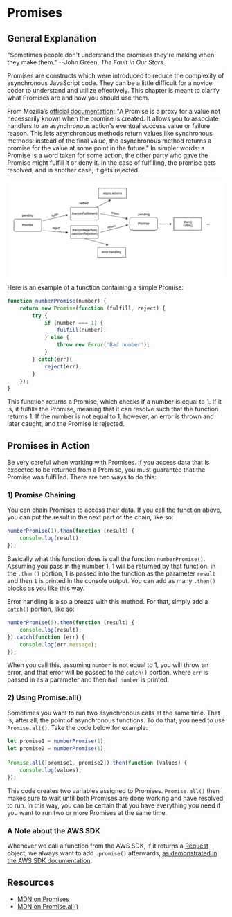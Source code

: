 # Promises

## General Explanation

"Sometimes people don't understand the promises they're making when they make them." --John Green, _The Fault in Our Stars_

Promises are constructs which were introduced to reduce the complexity of asynchronous JavaScript code. They can be a little difficult for a novice coder to understand and utilize effectively. This chapter is meant to clarify what Promises are and how you should use them.

From Mozilla’s [official documentation](https://developer.mozilla.org/en-US/docs/Web/JavaScript/Reference/Global_Objects/Promise#Description): "A Promise is a proxy for a value not necessarily known when the promise is created. It allows you to associate handlers to an asynchronous action's eventual success value or failure reason. This lets asynchronous methods return values like synchronous methods: instead of the final value, the asynchronous method returns a promise for the value at some point in the future." In simpler words: a Promise is a word taken for some action, the other party who gave the Promise might fulfill it or deny it. In the case of fulfilling, the promise gets resolved, and in another case, it gets rejected.

![alt text](image.png)

Here is an example of a function containing a simple Promise:

```javascript
function numberPromise(number) {
	return new Promise(function (fulfill, reject) {
		try {
			if (number === 1) {
				fulfill(number);
			} else {
				throw new Error('Bad number');
			}
		} catch(err){
			reject(err);
		}
	});
}
```

This function returns a Promise, which checks if a number is equal to 1. If it is, it fulfills the Promise, meaning that it can resolve such that the function returns 1. If the number is not equal to 1, however, an error is thrown and later caught, and the Promise is rejected.

## Promises in Action

Be very careful when working with Promises. If you access data that is expected to be returned from a Promise, you must guarantee that the Promise was fulfilled. There are two ways to do this:

### 1) Promise Chaining

You can chain Promises to access their data. If you call the function above, you can put the result in the next part of the chain, like so:

```javascript
numberPromise(1).then(function (result) {
	console.log(result);
});
```

Basically what this function does is call the function `numberPromise()`. Assuming you pass in the number 1, 1 will be returned by that function. in the `.then()` portion, 1 is passed into the function as the parameter `result` and then `1` is printed in the console output. You can add as many `.then()` blocks as you like this way.

Error handling is also a breeze with this method. For that, simply add a `catch()` portion, like so:

```javascript
numberPromise(5).then(function (result) {
	console.log(result);
}).catch(function (err) {
	console.log(err.message);
});
```

When you call this, assuming `number` is not equal to 1, you will throw an error, and that error will be passed to the `catch()` portion, where `err` is passed in as a parameter and then `Bad number` is printed.

### 2) Using Promise.all()

Sometimes you want to run two asynchronous calls at the same time. That is, after all, the point of asynchronous functions. To do that, you need to use `Promise.all()`. Take the code below for example:

```javascript
let promise1 = numberPromise(1);
let promise2 = numberPromise(1);

Promise.all([promise1, promise2]).then(function (values) {
	console.log(values);
});
```

This code creates two variables assigned to Promises. `Promise.all()` then makes sure to wait until both Promises are done working and have resolved to run. In this way, you can be certain that you have everything you need if you want to run two or more Promises at the same time.

### A Note about the AWS SDK

Whenever we call a function from the AWS SDK, if it returns a [Request](https://docs.aws.amazon.com/AWSJavaScriptSDK/latest/AWS/Request.html) object, we always want to add `.promise()` afterwards, [as demonstrated in the AWS SDK documentation](https://docs.aws.amazon.com/AWSJavaScriptSDK/latest/AWS/Request.html#promise-property).

## Resources

* [MDN on Promises](https://developer.mozilla.org/en-US/docs/Web/JavaScript/Reference/Global_Objects/Promise)
* [MDN on Promise.all()](https://developer.mozilla.org/en-US/docs/Web/JavaScript/Reference/Global_Objects/Promise/all)
